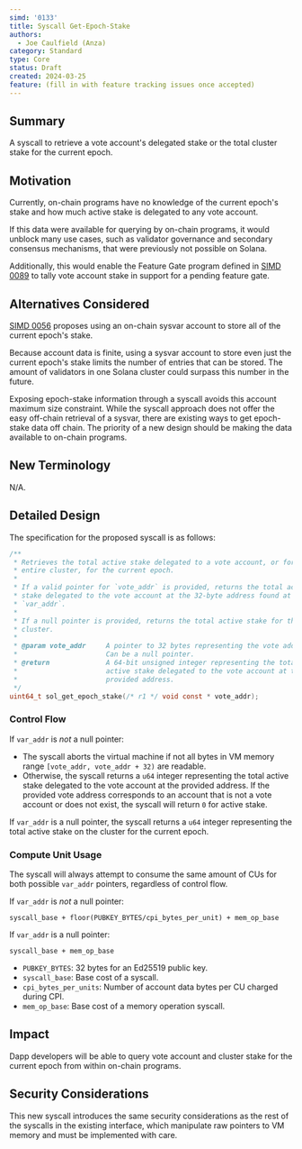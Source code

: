 ```yaml
---
simd: '0133'
title: Syscall Get-Epoch-Stake
authors:
  - Joe Caulfield (Anza)
category: Standard
type: Core
status: Draft
created: 2024-03-25
feature: (fill in with feature tracking issues once accepted)
---
```


## Summary

A syscall to retrieve a vote account's delegated stake or the total cluster
stake for the current epoch.

## Motivation

Currently, on-chain programs have no knowledge of the current epoch's stake and
how much active stake is delegated to any vote account.

If this data were available for querying by on-chain programs, it would unblock
many use cases, such as validator governance and secondary consensus mechanisms,
that were previously not possible on Solana.

Additionally, this would enable the Feature Gate program defined in
[SIMD 0089](./0089-programify-feature-gate.md) to tally vote account stake in
support for a pending feature gate.

## Alternatives Considered

[SIMD 0056](https://github.com/solana-foundation/solana-improvement-documents/pull/56)
proposes using an on-chain sysvar account to store all of the current epoch's
stake.

Because account data is finite, using a sysvar account to store even just the 
current epoch's stake limits the number of entries that can be stored. The
amount of validators in one Solana cluster could surpass this number in the
future.

Exposing epoch-stake information through a syscall avoids this account maximum
size constraint. While the syscall approach does not offer the easy off-chain
retrieval of a sysvar, there are existing ways to get epoch-stake data off
chain. The priority of a new design should be making the data available to
on-chain programs.

## New Terminology

N/A.

## Detailed Design

The specification for the proposed syscall is as follows:

```c
/**
 * Retrieves the total active stake delegated to a vote account, or for the
 * entire cluster, for the current epoch.
 *
 * If a valid pointer for `vote_addr` is provided, returns the total active
 * stake delegated to the vote account at the 32-byte address found at
 * `var_addr`.
 *
 * If a null pointer is provided, returns the total active stake for the
 * cluster.
 *
 * @param vote_addr     A pointer to 32 bytes representing the vote address.
 *                      Can be a null pointer.
 * @return              A 64-bit unsigned integer representing the total
 *                      active stake delegated to the vote account at the
 *                      provided address.
 */
uint64_t sol_get_epoch_stake(/* r1 */ void const * vote_addr);
```

### Control Flow

If `var_addr` is _not_ a null pointer:

- The syscall aborts the virtual machine if not all bytes in VM memory range
  `[vote_addr, vote_addr + 32)` are readable.
- Otherwise, the syscall returns a `u64` integer representing the total active
  stake delegated to the vote account at the provided address.
  If the provided vote address corresponds to an account that is not a vote
  account or does not exist, the syscall will return `0` for active stake.

If `var_addr` is a null pointer, the syscall returns a `u64` integer
representing the total active stake on the cluster for the current epoch.

### Compute Unit Usage

The syscall will always attempt to consume the same amount of CUs for both
possible `var_addr` pointers, regardless of control flow.

If `var_addr` is _not_ a null pointer:

```
syscall_base + floor(PUBKEY_BYTES/cpi_bytes_per_unit) + mem_op_base
```

If `var_addr` is a null pointer:

```
syscall_base + mem_op_base
```

- `PUBKEY_BYTES`: 32 bytes for an Ed25519 public key.
- `syscall_base`: Base cost of a syscall.
- `cpi_bytes_per_units`: Number of account data bytes per CU charged during CPI.
- `mem_op_base`: Base cost of a memory operation syscall.

## Impact

Dapp developers will be able to query vote account and cluster stake for the
current epoch from within on-chain programs.

## Security Considerations

This new syscall introduces the same security considerations as the rest of the
syscalls in the existing interface, which manipulate raw pointers to VM memory
and must be implemented with care.

